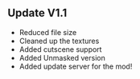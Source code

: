 ## Update V1.1
- Reduced file size
- Cleaned up the textures
- Added cutscene support
- Added Unmasked version
- Added update server for the mod!
